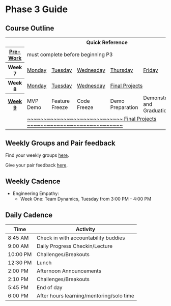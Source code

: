 # Phase 3 Guide

## Course Outline

<table>
  <tr>
    <th colspan="7">Quick Reference</th>
  </tr>

  <tr>
    <th><a href="./week-7/pre-work.md">Pre-Work</a></th>
    <td colspan="6">must complete before beginning P3</td>
  </tr>

  <tr>
    <th>Week 7</th>
    <td><a href="./week-7/monday.md">Monday</a></a></td>
    <td><a href="./week-7/tuesday.md">Tuesday</a></td>
    <td><a href="./week-7/wednesday.md">Wednesday</a></td>
    <td><a href="./week-7/thursday.md">Thursday</a></td>
    <td><a href="./week-7/friday.md">Friday</a></td>
    <td><a href="./week-7/weekend.md">Weekend</a></td>
  </tr>

  <tr>
    <th>Week 8</th>
    <td><a href="./week-8/monday.md">Monday</a></a></td>
    <td><a href="./week-8/tuesday.md">Tuesday</a></td>
    <td><a href="./week-8/wednesday.md">Wednesday</a></td>
    <td colspan="3"><a href="./final-projects/README.md">Final Projects</a></td>
  </tr>

  <tr>
    <th><a href="./week-9/">Week 9</a></th>
    <td>MVP Demo</td>
    <td colspan="1">Feature Freeze</td>
    <td>Code Freeze</td>
    <td>Demo Preparation</td>
    <td>Demonstration and Graduation</td>
    <td>&nbsp;</td>
  </tr>
  <tr>
    <td></td>
    <td colspan="5"><a href="./final-projects/README.md">~~~~~~~~~~~~~~~~~~~~~~~~~~~~~ Final Projects ~~~~~~~~~~~~~~~~~~~~~~~~~~~~~</a></td>
    <td></td>
  </tr>
</table>

## Weekly Groups and Pair feedback

Find your weekly groups [here](./resources/groups.md).

Give your pair feedback [here]().

## Weekly Cadence

- Engineering Empathy:
  - Week One: Team Dynamics, Tuesday from 3:00 PM - 4:00 PM

## Daily Cadence

Time    | Activity
---     | ---
8:45 AM | Check in with accountability buddies
9:00 AM | Daily Progress Checkin/Lecture
10:00 PM | Challenges/Breakouts
12:30 PM | Lunch
2:00 PM | Afternoon Announcements
2:10 PM | Challenges/Breakouts
5:45 PM | End of day
6:00 PM | After hours learning/mentoring/solo time
